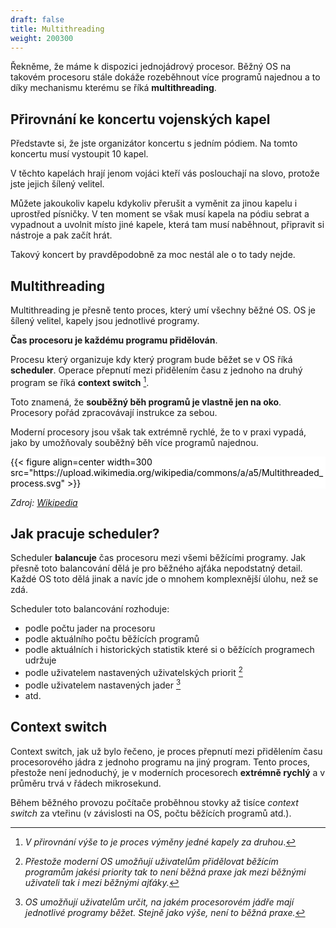 ```yaml
---
draft: false
title: Multithreading
weight: 200300
---
```


Řekněme, že máme k dispozici jednojádrový procesor. Běžný OS na takovém procesoru stále dokáže rozeběhnout více programů najednou a to díky mechanismu kterému se říká **multithreading**.

## Přirovnání ke koncertu vojenských kapel

Představte si, že jste organizátor koncertu s jedním pódiem. Na tomto koncertu musí vystoupit 10 kapel.

V těchto kapelách hrají jenom vojáci kteří vás poslouchají na slovo, protože jste jejich šílený velitel. 

Můžete jakoukoliv kapelu kdykoliv přerušit a vyměnit za jinou kapelu i uprostřed písničky. V ten moment se však musí kapela na pódiu sebrat a vypadnout a uvolnit místo jiné kapele, která tam musí naběhnout, připravit si nástroje a pak začít hrát.

Takový koncert by pravděpodobně za moc nestál ale o to tady nejde.

## Multithreading

Multithreading je přesně tento proces, který umí všechny běžné OS. OS je šílený velitel, kapely jsou jednotlivé programy. 

**Čas procesoru je každému programu přidělován**.  

Procesu který organizuje kdy který program bude běžet se v OS říká **scheduler**. Operace přepnutí mezi přidělením času z jednoho na druhý program se říká **context switch** [^2].

Toto znamená, že **souběžný běh programů je vlastně jen na oko**. Procesory pořád zpracovávají instrukce za sebou.

Moderní procesory jsou však tak extrémně rychlé, že to v praxi vypadá, jako by umožňovaly souběžný běh více programů najednou.

<div style="background-color:white;color:black;">
{{< figure align=center width=300 src="https://upload.wikimedia.org/wikipedia/commons/a/a5/Multithreaded_process.svg" >}}
</div>

*Zdroj: [Wikipedia](https://en.wikipedia.org/wiki/Multithreading_(computer_architecture))*

## Jak pracuje scheduler?

Scheduler **balancuje** čas procesoru mezi všemi běžícími programy. Jak přesně toto balancování dělá je pro běžného ajťáka nepodstatný detail. Každé OS toto dělá jinak a navíc jde o mnohem komplexnější úlohu, než se zdá.

Scheduler toto balancování rozhoduje:

- podle počtu jader na procesoru
- podle aktuálního počtu běžících programů
- podle aktuálních i historických statistik které si o běžících programech udržuje
- podle uživatelem nastavených uživatelských priorit [^4]
- podle uživatelem nastavených jader [^5]
- atd.

## Context switch

Context switch, jak už bylo řečeno, je proces přepnutí mezi přidělením času procesorového jádra z jednoho programu na jiný program. Tento proces, přestože není jednoduchý, je v moderních procesorech **extrémně rychlý** a v průměru trvá v řádech mikrosekund.

Během běžného provozu počítače proběhnou stovky až tisíce *context switch* za vteřinu (v závislosti na OS, počtu běžících programů atd.).

[^2]: *V přirovnání výše to je proces výměny jedné kapely za druhou*.
[^3]: *1 mikrosekunda = 1 miliontina sekundy*
[^4]: *Přestože moderní OS umožňují uživatelům přidělovat běžícím programům jakési priority tak to není běžná praxe jak mezi běžnými uživateli tak i mezi běžnými ajťáky.*
[^5]: *OS umožňují uživatelům určit, na jakém procesorovém jádře mají jednotlivé programy běžet. Stejně jako výše, není to běžná praxe.*
